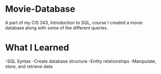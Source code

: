 # Movie-Database

A part of my CIS 243, Introduction to SQL, course I created a movie database along with some of the different queries.

# What I Learned

-SQL Syntax
-Create database structure
-Entity relationships
-Manipulate, store, and retrieve data
